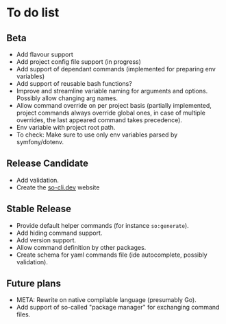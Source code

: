 # To do list

## Beta

- Add flavour support
- Add project config file support (in progress)
- Add support of dependant commands (implemented for preparing env variables)
- Add support of reusable bash functions?
- Improve and streamline variable naming for arguments and options. Possibly allow changing arg names.
- Allow command override on per project basis (partially implemented, project commands always override global ones, in case of multiple overrides, the last appeared command takes precedence).
- Env variable with project root path.
- To check: Make sure to use only env variables parsed by symfony/dotenv.

## Release Candidate

- Add validation.
- Create the [so-cli.dev](https://so-cli.dev/) website

## Stable Release

- Provide default helper commands (for instance `so:generate`).
- Add hiding command support.
- Add version support.
- Allow command definition by other packages.
- Create schema for yaml commands file (ide autocomplete, possibly validation).

## Future plans

- META: Rewrite on native compilable language (presumably Go).
- Add support of so-called "package manager" for exchanging command files.
